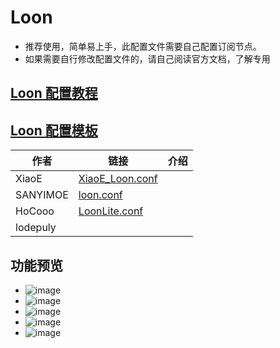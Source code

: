 # Loon
- 推荐使用，简单易上手，此配置文件需要自己配置订阅节点。
- 如果需要自行修改配置文件的，请自己阅读官方文档，了解专用

## [Loon 配置教程](https://github.com/LaolunsiG/PCR/blob/main/Config_File/Loon/Loon%20%E9%85%8D%E7%BD%AE%E6%95%99%E7%A8%8B%E5%92%8C%E9%85%8D%E7%BD%AE%E6%A8%A1%E6%9D%BF.md)

## [Loon 配置模板](https://github.com/LaolunsiG/XiaoE_PCR/tree/main/Config_File/Loon/Config)

| 作者       | 链接                                                                                                             | 介绍  |
| -------- | -------------------------------------------------------------------------------------------------------------- | --- |
| XiaoE    | [XiaoE_Loon.conf](https://raw.githubusercontent.com/LaolunsiG/XiaoE_PCR/main/Config_File/Loon/Config/XiaoE_Loon.conf) |     |
| SANYIMOE | [loon.conf](https://github.com/SANYIMOE/Quan_Shado_Conf/blob/master/conf/loon.conf)                            |     |
| HoCooo   | [LoonLite.conf](https://github.com/HoCooo/Loon/blob/main/LoonLite.conf)                                        |     |
| lodepuly |                                                                                                                |     |

## 功能预览
- ![image](https://github.com/LaolunsiG/PCR/blob/main/Config_File/Loon/Pictures/1.jpg?raw=true)
- ![image](https://github.com/LaolunsiG/PCR/blob/main/Config_File/Loon/Pictures/2.jpg?raw=true)
- ![image](https://github.com/LaolunsiG/PCR/blob/main/Config_File/Loon/Pictures/3.jpg?raw=true)
- ![image](https://github.com/LaolunsiG/PCR/blob/main/Config_File/Loon/Pictures/4.jpg?raw=true)
- ![image](https://github.com/LaolunsiG/PCR/blob/main/Config_File/Loon/Pictures/5.jpg?raw=true)



